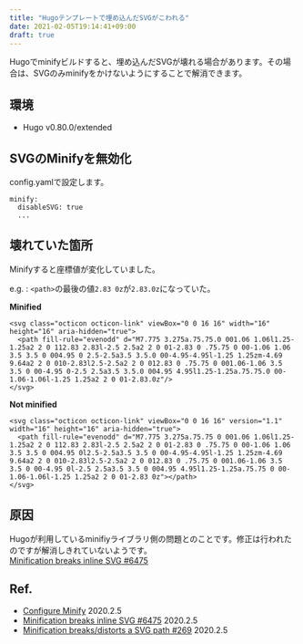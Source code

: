 ```yaml
---
title: "Hugoテンプレートで埋め込んだSVGがこわれる"
date: 2021-02-05T19:14:41+09:00
draft: true
---
```


Hugoでminifyビルドすると、埋め込んだSVGが壊れる場合があります。その場合は、SVGのみminifyをかけないようにすることで解消できます。

## 環境

* Hugo v0.80.0/extended

## SVGのMinifyを無効化

config.yamlで設定します。

```
minify:
  disableSVG: true
  ...
```

## 壊れていた箇所

Minifyすると座標値が変化していました。  

e.g.
: `<path>`の最後の値`2.83 0z`が`2.83.0z`になっていた。

**Minified**

```
<svg class="octicon octicon-link" viewBox="0 0 16 16" width="16" height="16" aria-hidden="true">
  <path fill-rule="evenodd" d="M7.775 3.275a.75.75.0 001.06 1.06l1.25-1.25a2 2 0 112.83 2.83l-2.5 2.5a2 2 0 01-2.83 0 .75.75 0 00-1.06 1.06 3.5 3.5 0 004.95 0 2.5-2.5a3.5 3.5.0 00-4.95-4.95l-1.25 1.25zm-4.69 9.64a2 2 0 010-2.83l2.5-2.5a2 2 0 012.83 0 .75.75 0 001.06-1.06 3.5 3.5 0 00-4.95 0-2.5 2.5a3.5 3.5.0 004.95 4.95l1.25-1.25a.75.75.0 00-1.06-1.06l-1.25 1.25a2 2 0 01-2.83.0z"/>
</svg>
```

**Not minified**

```
<svg class="octicon octicon-link" viewBox="0 0 16 16" version="1.1" width="16" height="16" aria-hidden="true">
  <path fill-rule="evenodd" d="M7.775 3.275a.75.75 0 001.06 1.06l1.25-1.25a2 2 0 112.83 2.83l-2.5 2.5a2 2 0 01-2.83 0 .75.75 0 00-1.06 1.06 3.5 3.5 0 004.95 0l2.5-2.5a3.5 3.5 0 00-4.95-4.95l-1.25 1.25zm-4.69 9.64a2 2 0 010-2.83l2.5-2.5a2 2 0 012.83 0 .75.75 0 001.06-1.06 3.5 3.5 0 00-4.95 0l-2.5 2.5a3.5 3.5 0 004.95 4.95l1.25-1.25a.75.75 0 00-1.06-1.06l-1.25 1.25a2 2 0 01-2.83 0z"></path>
</svg>
```

## 原因

Hugoが利用しているminifiyライブラリ側の問題とのことです。修正は行われたのですが解消しきれていないようです。  
[Minification breaks inline SVG #6475](https://github.com/gohugoio/hugo/issues/6475#issuecomment-549646341)

## Ref.

- [Configure Minify](https://gohugo.io/getting-started/configuration/#configure-minify) 2020.2.5
- [Minification breaks inline SVG #6475](https://github.com/gohugoio/hugo/issues/6475) 2020.2.5
- [Minification breaks/distorts a SVG path #269](https://github.com/tdewolff/minify/issues/269) 2020.2.5
